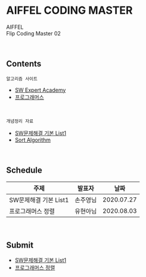 # AIFFEL CODING MASTER

AIFFEL   
Flip Coding Master 02

<br/>

## Contents  
    알고리즘 사이트
- [SW Expert Academy](https://swexpertacademy.com/main/main.do)   
- [프로그래머스](https://programmers.co.kr/learn/challenges)

<br>

    개념정리 자료
- [SW문제해결 기본 List1](https://github.com/JaeHeee/AIFFEL_CodingMaster/blob/master/%20%EA%B0%9C%EB%85%90%EC%A0%95%EB%A6%AC/SW%EB%AC%B8%EC%A0%9C%ED%95%B4%EA%B2%B0%20%EA%B8%B0%EB%B3%B8%20List1.md)
- [Sort Algorithm](https://github.com/JaeHeee/AIFFEL_CodingMaster/blob/master/%EA%B0%9C%EB%85%90%EC%A0%95%EB%A6%AC/Sort%20Algorithm.md)

<br>

## Schedule
|주제|발표자|날짜|
|---|---|---|
|SW문제해결 기본 List1|손주영님|2020.07.27|
|프로그래머스 정렬|유현아님|2020.08.03|

<br>

## Submit
- [SW문제해결 기본 List1](https://docs.google.com/spreadsheets/d/1GBhxwcieIM9oCHdbuso8uU1GxN2OKTZSyEfL8VdZpUk/edit#gid=0)
- [프로그래머스 정렬](https://docs.google.com/spreadsheets/d/1GBhxwcieIM9oCHdbuso8uU1GxN2OKTZSyEfL8VdZpUk/edit#gid=91652642)